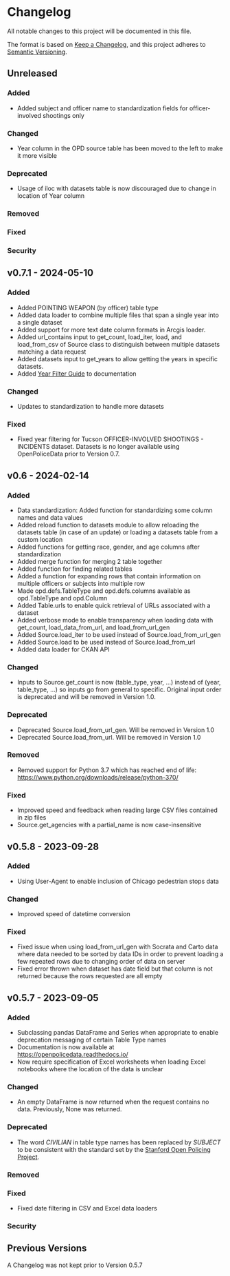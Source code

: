# Changelog
All notable changes to this project will be documented in this file.

The format is based on [Keep a Changelog](https://keepachangelog.com/en/1.0.0/),
and this project adheres to [Semantic Versioning](https://semver.org/spec/v2.0.0.html).

## Unreleased
### Added
- Added subject and officer name to standardization fields for officer-involved shootings only
### Changed
- Year column in the OPD source table has been moved to the left to make it more visible
### Deprecated
- Usage of iloc with datasets table is now discouraged due to change in location of Year column
### Removed
### Fixed
### Security

## v0.7.1 - 2024-05-10
### Added
- Added POINTING WEAPON (by officer) table type
- Added data loader to combine multiple files that span a single year into a single dataset
- Added support for more text date column formats in Arcgis loader.
- Added url_contains input to get_count, load_iter, load, and load_from_csv of Source class to distinguish between multiple datasets matching a data request
- Added datasets input to get_years to allow getting the years in specific datasets.
- Added [Year Filter Guide](https://openpolicedata.readthedocs.io/en/stable/getting_started/year_filtering.html) to documentation
### Changed
- Updates to standardization to handle more datasets
### Fixed
- Fixed year filtering for Tucson OFFICER-INVOLVED SHOOTINGS - INCIDENTS dataset. Datasets is no longer available using OpenPoliceData prior to Version 0.7.

## v0.6 - 2024-02-14
### Added
- Data standardization: Added function for standardizing some column names and data values
- Added reload function to datasets module to allow reloading the datasets table (in case of an update) or loading a datasets table from a custom location
- Added functions for getting race, gender, and age columns after standardization
- Added merge function for merging 2 table together
- Added function for finding related tables
- Added a function for expanding rows that contain information on multiple officers or subjects into multiple row
- Made opd.defs.TableType and opd.defs.columns available as opd.TableType and opd.Column
- Added Table.urls to enable quick retrieval of URLs associated with a dataset
- Added verbose mode to enable transparency when loading data with get_count, load_data_from_url, and load_from_url_gen
- Added Source.load_iter to be used instead of Source.load_from_url_gen
- Added Source.load to be used instead of Source.load_from_url
- Added data loader for CKAN API
### Changed
- Inputs to Source.get_count is now (table_type, year, ...) instead of (year, table_type, ...) so inputs go from general to specific. Original input order is deprecated and will be removed in Version 1.0.
### Deprecated
- Deprecated Source.load_from_url_gen. Will be removed in Version 1.0
- Deprecated Source.load_from_url. Will be removed in Version 1.0
### Removed
- Removed support for Python 3.7 which has reached end of life: https://www.python.org/downloads/release/python-370/
### Fixed
- Improved speed and feedback when reading large CSV files contained in zip files
- Source.get_agencies with a partial_name is now case-insensitive

## v0.5.8 - 2023-09-28
### Added
- Using User-Agent to enable inclusion of Chicago pedestrian stops data
### Changed
- Improved speed of datetime conversion
### Fixed
- Fixed issue when using load_from_url_gen with Socrata and Carto data where data needed to be sorted by data IDs in order to prevent loading a few repeated rows due to changing order of data on server
- Fixed error thrown when dataset has date field but that column is not returned because the rows requested are all empty

## v0.5.7 - 2023-09-05
### Added
- Subclassing pandas DataFrame and Series when appropriate to enable deprecation messaging of certain Table Type names
- Documentation is now available at https://openpolicedata.readthedocs.io/
- Now require specification of Excel worksheets when loading Excel notebooks where the location of the data is unclear
### Changed
- An empty DataFrame is now returned when the request contains no data. Previously, None was returned.
### Deprecated
- The word *CIVILIAN* in table type names has been replaced by *SUBJECT* to be consistent with the standard set by the [Stanford Open Policing Project](https://github.com/stanford-policylab/opp/blob/master/data_readme.md).
### Removed
### Fixed
- Fixed date filtering in CSV and Excel data loaders
### Security

## Previous Versions
A Changelog was not kept prior to Version 0.5.7